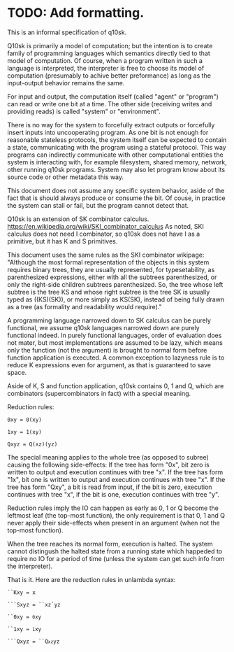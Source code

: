 # TODO: Add formatting.

This is an informal specification of q10sk.

Q10sk is primarily a model of computation;
but the intention is to create family of programming languages
which semantics directly tied to that model of computation.
Of course, when a program written in such a language is interpreted,
the interpreter is free to choose its model of computation
(presumably to achive better preformance)
as long as the input-output behavior remains the same.

For input and output, the computation itself (called "agent" or "program")
can read or write one bit at a time.
The other side (receiving writes and providing reads) is called
"system" or "environment".

There is no way for the system to forcefully extract outputs
or forcefully insert inputs into uncooperating program.
As one bit is not enough for reasonable stateless protocols,
the system itself can be expected to contain a state,
communicating with the program using a stateful protocol.
This way programs can indirectly communicate
with other computational entities the system is interacting with,
for example filesystem, shared memory, network, other running q10sk programs.
System may also let program know about its source code
or other metadata this way.

This document does not assume any specific system behavior,
aside of the fact that is should always produce or consume the bit.
Of couse, in practice the system can stall or fail,
but the program cannot detect that.

Q10sk is an extension of SK combinator calculus.
https://en.wikipedia.org/wiki/SKI_combinator_calculus
As noted, SKI calculus does not need I combinator,
so q10sk does not have I as a primitive, but it has K and S primitives.

This document uses the same rules as the SKI combinator wikipage:
"Although the most formal representation of the objects in this system requires binary trees,
they are usually represented, for typesetability, as parenthesized expressions,
either with all the subtrees parenthesized, or only the right-side children subtrees parenthesized.
So, the tree whose left subtree is the tree KS and whose right subtree is the tree SK
is usually typed as ((KS)(SK)), or more simply as KS(SK),
instead of being fully drawn as a tree (as formality and readability would require)."

A programming language narrowed down to SK calculus
can be purely functional, we assume q10sk languages narrowed down are purely functional indeed.
In purely functional languages, order of evaluation does not mater,
but most implementations are assumed to be lazy,
which means only the function (not the argument) is brought to normal form
before function application is executed.
A common exception to lazyness rule is to reduce K expressions even for argument,
as that is guaranteed to save space.

Aside of K, S and function application, q10sk contains 0, 1 and Q,
which are combinators (supercombinators in fact) with a special meaning.

Reduction rules:

<code>0xy = 0(xy)</code>

<code>1xy = 1(xy)</code>

<code>Qxyz = Q(xz)(yz)</code>

The special meaning applies to the whole tree (as opposed to subree) causing the following side-effects:
If the tree has form "0x", bit zero is written to output and execution continues with tree "x".
If the tree has form "1x", bit one is written to output and execution continues with tree "x".
If the tree has form "Qxy", a bit is read from input,
if the bit is zero, execution continues with tree "x",
if the bit is one, execution continues with tree "y".

Reduction rules imply the IO can happen as early as 0, 1 or Q become the leftmost leaf
(the top-most function), the only requirement is that 0, 1 and Q
never apply their side-effects when present in an argument (when not the top-most function).

When the tree reaches its normal form, execution is halted.
The system cannot distingush the halted state from a running state which happeded
to require no IO for a period of time (unless the system can get such info from the interpreter).

That is it. Here are the reduction rules in unlambda syntax:

<code>``Kxy = x</code>

<code>```Sxyz = ``xz`yz</code>

<code>``0xy = `0`xy</code>

<code>``1xy = `1`xy</code>

<code>```Qxyz = ``Q`xz`yz</code>
